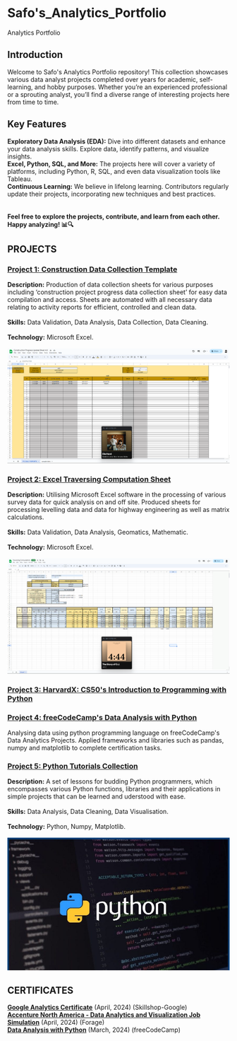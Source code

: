 # Safo's_Analytics_Portfolio
Analytics Portfolio
## Introduction
Welcome to Safo's Analytics Portfolio repository! This collection showcases various data analyst projects completed over years for academic, self-learning, and hobby purposes. Whether you’re an experienced professional or a sprouting analyst, you’ll find a diverse range of interesting projects here from time to time. 

## Key Features
**Exploratory Data Analysis (EDA):** Dive into different datasets and enhance your data analysis skills. Explore data, identify patterns, and visualize insights.</br>
**Excel, Python, SQL, and More:** The projects here will cover a variety of platforms, including  Python, R, SQL, and even data visualization tools like Tableau.</br>
**Continuous Learning:** We believe in lifelong learning. Contributors regularly update their projects, incorporating new techniques and best practices.</br>
</br></br>
**Feel free to explore the projects, contribute, and learn from each other. Happy analyzing! 📊🔍**

## PROJECTS
### [Project 1: Construction Data Collection Template](https://docs.google.com/spreadsheets/d/1tg3gPkUsSo0rVskJRUlPEoBh7cG9P0iNH7ALJtNL1Vo/edit?usp=drive_link)
**Description:** Production of data collection sheets for various purposes including ‘construction project progress data collection sheet’ for easy data compilation and access. Sheets are automated with all necessary data relating to activity reports for efficient, controlled and clean data.</br></br>
**Skills:** Data Validation, Data Analysis, Data Collection, Data Cleaning.</br></br>
**Technology:** Microsoft Excel.</br></br>
![Constrcution Projects Progress Reporting Template](https://github.com/safoisgod/images/blob/main/Construction%20Project%20Progress%20Google%20Sheet%20Screenshot(brown)?raw=true)

### [Project 2: Excel Traversing Computation Sheet](https://docs.google.com/spreadsheets/d/1Nu5j44XIqCgifPWd4AstfWHa3xJQ4_RK/edit?usp=drive_link&ouid=114536779915464310121&rtpof=true&sd=true)
**Description:** Utilising Microsoft Excel software in the processing of various survey data for quick analysis on and off site. Produced sheets for processing levelling data and data for highway engineering as well as matrix calculations.</br></br>
**Skills:** Data Validation, Data Analysis, Geomatics, Mathematic.</br></br>
**Technology:** Microsoft Excel.</br></br>
![Traversing Computation Sheet Template](https://github.com/safoisgod/images/blob/main/Traversing%20Computation%20Google%20Sheet%20Screenshoot?raw=true)

### [Project 3: HarvardX: CS50's Introduction to Programming with Python](https://github.com/safoisgod/HarvardX-CS50-s-Introduction-to-Programming-with-Python)


### [Project 4: freeCodeCamp's Data Analysis with Python](https://github.com/safoisgod/freecodecamp_Data-Analysis-with-Python-Programming)
Analysing data using python programming language on freeCodeCamp's Data Analytics Projects. Applied frameworks and libraries such as pandas, numpy and matplotlib to complete certification tasks.

### [Project 5: Python Tutorials Collection](https://github.com/safoisgod/python-tutorials-1)
**Description:** A set of lessons for budding Python programmers, which encompasses various Python functions, libraries and their applications in simple projects that can be learned and uderstood with ease.</br></br>
**Skills:** Data Analysis, Data Cleaning, Data Visualisation.</br></br>
**Technology:** Python, Numpy, Matplotlib.</br></br>
![Python Tutorials](https://github.com/safoisgod/images/blob/main/How-To-Learn-Python-1.jpg?raw=true)

## CERTIFICATES
**[Google Analytics Certificate](https://skillshop.exceedlms.com/student/award/JHF16TuXBG61jrNpFhw65gVj)** (April, 2024) (Skillshop-Google)</br>
**[Accenture North America - Data Analytics and Visualization Job Simulation](https://forage-uploads-prod.s3.amazonaws.com/completion-certificates/Accenture%20North%20America/hzmoNKtzvAzXsEqx8_Accenture%20North%20America_oPjf3cH2GtKm4LGpF_1712509416399_completion_certificate.pdf)** (April, 2024) (Forage)</br>
**[Data Analysis with Python](https://freecodecamp.org/certification/iamnanasafo/data-analysis-with-python-v7)** (March, 2024) (freeCodeCamp)</br>
